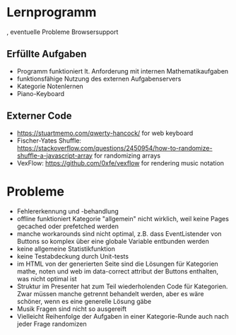 # Lernprogramm

, eventuelle Probleme Browsersupport


## Erfüllte Aufgaben
+ Programm funktioniert lt. Anforderung mit internen Mathematikaufgaben
+ funktionsfähige Nutzung des externen Aufgabenservers
+ Kategorie Notenlernen
+ Piano-Keyboard


## Externer Code
+ https://stuartmemo.com/qwerty-hancock/ for web keyboard
+ Fischer-Yates Shuffle: https://stackoverflow.com/questions/2450954/how-to-randomize-shuffle-a-javascript-array for randomizing arrays
+ VexFlow: https://github.com/0xfe/vexflow for rendering music notation


# Probleme
+ Fehlererkennung und -behandlung
+ offline funktioniert Kategorie "allgemein" nicht wirklich, weil keine Pages gecached oder prefetched werden
+ manche workarounds sind nicht optimal, z.B. dass EventListender von Buttons so komplex über eine globale Variable entbunden werden
+ keine allgemeine Statistikfunktion
+ keine Testabdeckung durch Unit-tests
+ im HTML von der generierten Seite sind die Lösungen für Kategorien mathe, noten und web im data-correct attribut der Buttons enthalten, was nicht optimal ist
+ Struktur im Presenter hat zum Teil wiederholenden Code für Kategorien. Zwar müssen manche getrennt behandelt werden, aber es wäre schöner, wenn es eine generelle Lösung gäbe
+ Musik Fragen sind nicht so ausgereift
+ Vielleicht Reihenfolge der Aufgaben in einer Kategorie-Runde auch nach jeder Frage randomizen